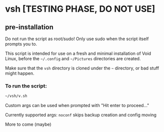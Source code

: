 # vsh [TESTING PHASE, DO NOT USE]
## pre-installation
Do not run the script as root/sudo! Only use sudo when the script itself prompts you to.

This script is intended for use on a fresh and minimal installation of Void Linux, before the ```~/.config``` and ```~/Pictures``` directories are created.

Make sure that the ```vsh``` directory is cloned under the ```~``` directory, or bad stuff might happen.
### To run the script:
```sh
~/vsh/v.sh
```

Custom args can be used when prompted with "Hit enter to proceed..."

Currently supported args:
```noconf``` skips backup creation and config moving

More to come (maybe)
